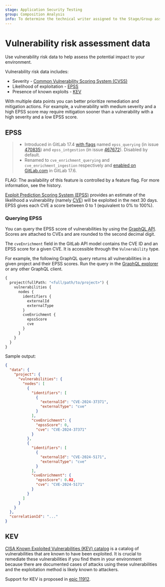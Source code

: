 ```yaml
---
stage: Application Security Testing
group: Composition Analysis
info: To determine the technical writer assigned to the Stage/Group associated with this page, see https://handbook.gitlab.com/handbook/product/ux/technical-writing/#assignments
---
```


# Vulnerability risk assessment data

Use vulnerability risk data to help assess the potential impact to your environment.

Vulnerability risk data includes:

- Severity - [Common Vulnerability Scoring System (CVSS)](severities.md)
- Likelihood of exploitation - [EPSS](#epss)
- Presence of known exploits - [KEV](#kev)

With multiple data points you can better prioritize remediation and mitigation actions.
For example, a vulnerability with medium severity and a high EPSS score may require mitigation
sooner than a vulnerability with a high severity and a low EPSS score.

## EPSS

> - Introduced in GitLab 17.4 [with flags](../../../administration/feature_flags.md) named `epss_querying` (in issue [470835](https://gitlab.com/gitlab-org/gitlab/-/issues/470835)) and `epss_intgestion` (in issue [467672](https://gitlab.com/gitlab-org/gitlab/-/issues/467672)). Disabled by default.
> - Renamed to `cve_enrichment_querying` and `cve_enrichment_ingestion` respectively and [enabled on GitLab.com](https://gitlab.com/gitlab-org/gitlab/-/issues/481431) in GitLab 17.6.

FLAG:
The availability of this feature is controlled by a feature flag.
For more information, see the history.

[Exploit Prediction Scoring System (EPSS)](https://www.first.org/epss) provides an estimate of the likelihood a vulnerability (namely [CVE](https://www.cve.org/)) will be exploited in the next 30 days. EPSS gives each CVE a score between 0 to 1 (equivalent to 0% to 100%).

### Querying EPSS

You can query the EPSS score of vulnerabilities by using the [GraphQL API](../../../api/graphql/index.md). Scores are attached to CVEs and are rounded to the second decimal digit.

The `cveEnrichment` field in the GitLab API model contains the CVE ID and an EPSS score for a given CVE. It is accessible through the `Vulnerability` type.

For example, the following GraphQL query returns all vulnerabilities in a given project and
their EPSS scores. Run the query in the
[GraphQL explorer](../../../api/graphql/index.md#interactive-graphql-explorer) or any other GraphQL client.

```graphql
{
  project(fullPath: "<full/path/to/project>") {
    vulnerabilities {
      nodes {
        identifiers {
          externalId
          externalType
        }
        cveEnrichment {
          epssScore
          cve
        }
      }
    }
  }
}
```

Sample output:

```json
{
  "data": {
    "project": {
      "vulnerabilities": {
        "nodes": [
          {
            "identifiers": [
              {
                "externalId": "CVE-2024-37371",
                "externalType": "cve"
              }
            ],
            "cveEnrichment": {
              "epssScore": 0,
              "cve": "CVE-2024-37371"
            }
          },
          {
            "identifiers": [
              {
                "externalId": "CVE-2024-5171",
                "externalType": "cve"
              }
            ],
            "cveEnrichment": {
              "epssScore": 0.02,
              "cve": "CVE-2024-5171"
            }
          }
        ]
      }
    }
  },
  "correlationId": "..."
}
```

## KEV

[CISA Known Exploited Vulnerabilities (KEV) catalog](https://www.cisa.gov/known-exploited-vulnerabilities-catalog) is a catalog of vulnerabilities that are known to have been exploited. It is crucial to remediate these vulnerabilities if you find them in your environment because there are documented cases of attacks using these vulnerabilities and the exploitation method is likely known to attackers.

Support for KEV is proposed in [epic 11912](https://gitlab.com/groups/gitlab-org/-/epics/11912).
